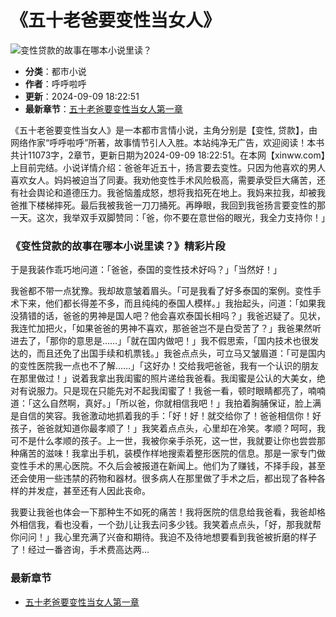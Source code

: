 # 《五十老爸要变性当女人》

![变性贷款的故事在哪本小说里读？](https://img.qlydw.com/covers/4hplY.jpg)

- **分类**：都市小说
- **作者**：呼呼啦呼
- **更新**：2024-09-09 18:22:51
- **最新章节**：[五十老爸要变性当女人第一章](https://m.xinww.com/dpodg/470958/6003926.html)

《五十老爸要变性当女人》是一本都市言情小说，主角分别是【变性, 贷款】，由网络作家“呼呼啦呼”所著，故事情节引人入胜。本站纯净无广告，欢迎阅读！本书共计11073字，2章节，更新日期为2024-09-09 18:22:51。在本网【xinww.com】上目前完结。小说详情介绍：爸爸年近五十，扬言要去变性。只因为他喜欢的男人喜欢女人。妈妈被迫当了同妻。我劝他变性手术风险极高，需要承受巨大痛苦，还有社会舆论和道德压力。我爸恼羞成怒，想将我掐死在地上。我妈来拉我，却被我爸推下楼梯摔死。最后我被我爸一刀刀捅死。再睁眼，我回到我爸扬言要变性的那一天。这次，我举双手双脚赞同：「爸，你不要在意世俗的眼光，我全力支持你！」

### 《变性贷款的故事在哪本小说里读？》精彩片段

于是我装作乖巧地问道：「爸爸，泰国的变性技术好吗？」「当然好！」

我爸都不带一点犹豫。我却故意皱着眉头。「可是我看了好多泰国的案例。变性手术下来，他们都长得差不多，而且纯纯的泰国人模样。」我抬起头，问道：「如果我没猜错的话，爸爸的男神是国人吧？他会喜欢泰国长相吗？」我爸迟疑了。见状，我连忙加把火，「如果爸爸的男神不喜欢，那爸爸岂不是白受苦了？」我爸果然听进去了，「那你的意思是……」「就在国内做吧！」我不假思索，「国内技术也很发达的，而且还免了出国手续和机票钱。」我爸点点头，可立马又皱眉道：「可是国内的变性医院我一点也不了解……」「这好办！交给我吧爸爸，我有一个认识的朋友在那里做过！」说着我拿出我闺蜜的照片递给我爸看。我闺蜜是公认的大美女，绝对有说服力。只是现在只能先对不起我闺蜜了！我爸一看，顿时眼睛都亮了，喃喃道：「这么自然啊，真好。」「所以爸，你就相信我吧！」我拍着胸脯保证，脸上满是自信的笑容。我爸激动地抓着我的手：「好！好！就交给你了！爸爸相信你！好孩子，爸爸就知道你最孝顺了！」我笑着点点头，心里却在冷笑。孝顺？呵呵，我可不是什么孝顺的孩子。上一世，我被你亲手杀死，这一世，我就要让你也尝尝那种痛苦的滋味！我拿出手机，装模作样地搜索着整形医院的信息。那是一家专门做变性手术的黑心医院。不久后会被报道在新闻上。他们为了赚钱，不择手段，甚至还会使用一些违禁的药物和器材。很多病人在那里做了手术之后，都出现了各种各样的并发症，甚至还有人因此丧命。

我要让我爸也体会一下那种生不如死的痛苦！我将医院的信息给我爸看，我爸却格外相信我，看也没看，一个劲儿让我去问多少钱。我笑着点点头，「好，那我就帮你问问！」我心里充满了兴奋和期待。我迫不及待地想要看到我爸被折磨的样子了！经过一番咨询，手术费高达两...

### 最新章节

- [五十老爸要变性当女人第一章](https://m.xinww.com/dpodg/470958/6003926.html)